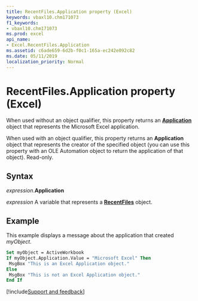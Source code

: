```yaml
---
title: RecentFiles.Application property (Excel)
keywords: vbaxl10.chm171073
f1_keywords:
- vbaxl10.chm171073
ms.prod: excel
api_name:
- Excel.RecentFiles.Application
ms.assetid: c6ade659-6d2b-f0c1-165a-ec242e092c82
ms.date: 05/11/2019
localization_priority: Normal
---
```



# RecentFiles.Application property (Excel)

When used without an object qualifier, this property returns an **[Application](Excel.Application(object).md)** object that represents the Microsoft Excel application. 

When used with an object qualifier, this property returns an **Application** object that represents the creator of the specified object (you can use this property with an OLE Automation object to return the application of that object). Read-only.


## Syntax

_expression_.**Application**

_expression_ A variable that represents a **[RecentFiles](Excel.RecentFiles.md)** object.


## Example

This example displays a message about the application that created _myObject_.

```vb
Set myObject = ActiveWorkbook 
If myObject.Application.Value = "Microsoft Excel" Then 
 MsgBox "This is an Excel Application object." 
Else 
 MsgBox "This is not an Excel Application object." 
End If
```



[!include[Support and feedback](~/includes/feedback-boilerplate.md)]